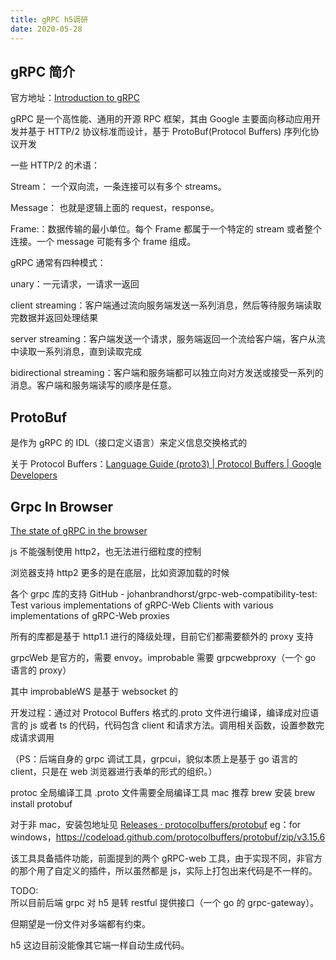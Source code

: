 ```yaml
---
title: gRPC h5调研
date: 2020-05-28
---
```


## gRPC 简介

官方地址：[Introduction to gRPC](https://grpc.io/docs/what-is-grpc/introduction/)

gRPC 是一个高性能、通用的开源 RPC 框架，其由 Google 主要面向移动应用开发并基于 HTTP/2 协议标准而设计，基于 ProtoBuf(Protocol Buffers) 序列化协议开发

一些 HTTP/2 的术语：

Stream： 一个双向流，一条连接可以有多个 streams。

Message： 也就是逻辑上面的 request，response。

Frame:：数据传输的最小单位。每个 Frame 都属于一个特定的 stream 或者整个连接。一个 message 可能有多个 frame 组成。

gRPC 通常有四种模式：

unary：一元请求，一请求一返回

client streaming：客户端通过流向服务端发送一系列消息，然后等待服务端读取完数据并返回处理结果

server streaming：客户端发送一个请求，服务端返回一个流给客户端，客户从流中读取一系列消息，直到读取完成

bidirectional streaming：客户端和服务端都可以独立向对方发送或接受一系列的消息。客户端和服务端读写的顺序是任意。

## ProtoBuf

是作为 gRPC 的 IDL（接口定义语言）来定义信息交换格式的

关于 Protocol Buffers：[Language Guide (proto3) | Protocol Buffers | Google Developers](https://developers.google.com/protocol-buffers/docs/proto3)

## Grpc In Browser

[The state of gRPC in the browser](https://grpc.io/blog/state-of-grpc-web/)

js 不能强制使用 http2，也无法进行细粒度的控制

浏览器支持 http2 更多的是在底层，比如资源加载的时候

各个 grpc 库的支持
GitHub - johanbrandhorst/grpc-web-compatibility-test: Test various implementations of gRPC-Web Clients with various implementations of gRPC-Web proxies

所有的库都是基于 http1.1 进行的降级处理，目前它们都需要额外的 proxy 支持

grpcWeb 是官方的，需要 envoy。improbable 需要 grpcwebproxy（一个 go 语言的 proxy）

其中 improbableWS 是基于 websocket 的

开发过程：通过对 Protocol Buffers 格式的.proto 文件进行编译，编译成对应语言的 js 或者 ts 的代码，代码包含 client 和请求方法。调用相关函数，设置参数完成请求调用

（PS：后端自身的 grpc 调试工具，grpcui，貌似本质上是基于 go 语言的 client，只是在 web 浏览器进行表单的形式的组织。）

protoc 全局编译工具
.proto 文件需要全局编译工具 mac 推荐 brew 安装 brew install protobuf

对于非 mac，安装包地址见 [Releases · protocolbuffers/protobuf](https://github.com/protocolbuffers/protobuf/releases)
eg：for windows，https://codeload.github.com/protocolbuffers/protobuf/zip/v3.15.6

该工具具备插件功能，前面提到的两个 gRPC-web 工具，由于实现不同，非官方的那个用了自定义的插件，所以虽然都是 js，实际上打包出来代码是不一样的。

TODO:  
所以目前后端 grpc 对 h5 是转 restful 提供接口（一个 go 的 grpc-gateway）。

但期望是一份文件对多端都有约束。

h5 这边目前没能像其它端一样自动生成代码。
